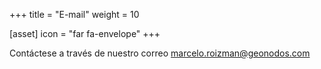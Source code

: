 +++
title = "E-mail"
weight = 10

[asset]
  icon = "far fa-envelope"
+++

Contáctese a través de nuestro correo [marcelo.roizman@geonodos.com](marcelo.roizman@geonodos.com)
